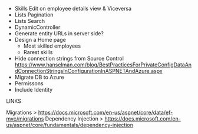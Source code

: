 - Skills Edit on employee details view & Viceversa
- Lists Pagination
- Lists Search
- DynamicController
- Generate entity URLs in server side?
- Design a Home page
	- Most skilled employees
	- Rarest skills
- Hide connection strings from Source Control
	https://www.hanselman.com/blog/BestPracticesForPrivateConfigDataAndConnectionStringsInConfigurationInASPNETAndAzure.aspx
- Migrate DB to Azure
- Permissons
- Include Identity

LINKS

Migrations > https://docs.microsoft.com/en-us/aspnet/core/data/ef-mvc/migrations
Dependency Injection > https://docs.microsoft.com/en-us/aspnet/core/fundamentals/dependency-injection
